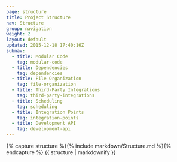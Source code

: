 ```yaml
---
page: structure
title: Project Structure
nav: Structure
group: navigation
weight: 2
layout: default
updated: 2015-12-18 17:40:16Z
subnav:
  - title: Modular Code
    tag: modular-code
  - title: Dependencies
    tag: dependencies
  - title: File Organization
    tag: file-organization
  - title: Third-Party Integrations
    tag: third-party-integrations
  - title: Scheduling
    tag: scheduling
  - title: Integration Points
    tag: integration-points
  - title: Development API
    tag: development-api
---
```


<div class="docs-section">
		{% capture structure %}{% include markdown/Structure.md %}{% endcapture %}
		{{ structure | markdownify }}
</div>
